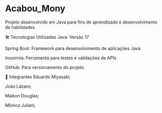 # Acabou_Mony
Projeto desenvolvido em Java para fins de aprendizado e desenvolvimento de habilidades.

🛠️ Tecnologias Utilizadas
Java: Versão 17

Spring Boot: Framework para desenvolvimento de aplicações Java

Insomnia: Ferramenta para testes e validações de APIs

GitHub: Para versionamento do projeto

👥 Integrantes 
Eduardo Miyasaki;

João Lázaro;

Maikon Douglas;

Mônica Juliani;


